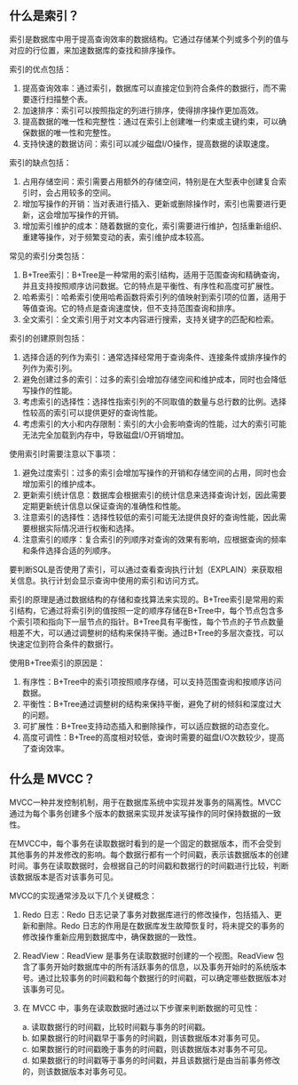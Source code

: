 ## 什么是索引？

索引是数据库中用于提高查询效率的数据结构。它通过存储某个列或多个列的值与对应的行位置，来加速数据库的查找和排序操作。

索引的优点包括：

1. 提高查询效率：通过索引，数据库可以直接定位到符合条件的数据行，而不需要逐行扫描整个表。
2. 加速排序：索引可以按照指定的列进行排序，使得排序操作更加高效。
3. 提高数据的唯一性和完整性：通过在索引上创建唯一约束或主键约束，可以确保数据的唯一性和完整性。
4. 支持快速的数据访问：索引可以减少磁盘I/O操作，提高数据的读取速度。

索引的缺点包括：

1. 占用存储空间：索引需要占用额外的存储空间，特别是在大型表中创建复合索引时，会占用较多的空间。
2. 增加写操作的开销：当对表进行插入、更新或删除操作时，索引也需要进行更新，这会增加写操作的开销。
3. 增加索引维护的成本：随着数据的变化，索引需要进行维护，包括重新组织、重建等操作，对于频繁变动的表，索引维护成本较高。

常见的索引分类包括：

1. B+Tree索引：B+Tree是一种常用的索引结构，适用于范围查询和精确查询，并且支持按照顺序访问数据。它的特点是平衡性、有序性和高度可扩展性。
2. 哈希索引：哈希索引使用哈希函数将索引列的值映射到索引项的位置，适用于等值查询。它的特点是查询速度快，但不支持范围查询和排序。
3. 全文索引：全文索引用于对文本内容进行搜索，支持关键字的匹配和检索。

索引的创建原则包括：

1. 选择合适的列作为索引：通常选择经常用于查询条件、连接条件或排序操作的列作为索引列。
2. 避免创建过多的索引：过多的索引会增加存储空间和维护成本，同时也会降低写操作的性能。
3. 考虑索引的选择性：选择性指索引列的不同取值的数量与总行数的比例。选择性较高的索引可以提供更好的查询性能。
4. 考虑索引的大小和内存限制：索引的大小会影响查询的性能，过大的索引可能无法完全加载到内存中，导致磁盘I/O开销增加。

使用索引时需要注意以下事项：

1. 避免过度索引：过多的索引会增加写操作的开销和存储空间的占用，同时也会增加索引的维护成本。
2. 更新索引统计信息：数据库会根据索引的统计信息来选择查询计划，因此需要定期更新统计信息以保证查询的准确性和性能。
3. 注意索引的选择性：选择性较低的索引可能无法提供良好的查询性能，因此需要根据实际情况进行权衡和选择。
4. 注意索引的顺序：复合索引的列顺序对查询的效果有影响，应根据查询的频率和条件选择合适的列顺序。

要判断SQL是否使用了索引，可以通过查看查询执行计划（EXPLAIN）来获取相关信息。执行计划会显示查询中使用的索引和访问方式。

索引的原理是通过数据结构的存储和查找算法来实现的。B+Tree索引是常用的索引结构，它通过将索引列的值按照一定的顺序存储在B+Tree中，每个节点包含多个索引项和指向下一层节点的指针。B+Tree具有平衡性，每个节点的子节点数量相差不大，可以通过调整树的结构来保持平衡。通过B+Tree的多层次查找，可以快速定位到符合条件的数据行。

使用B+Tree索引的原因是：

1. 有序性：B+Tree中的索引项按照顺序存储，可以支持范围查询和按顺序访问数据。
2. 平衡性：B+Tree通过调整树的结构来保持平衡，避免了树的倾斜和深度过大的问题。
3. 可扩展性：B+Tree支持动态插入和删除操作，可以适应数据的动态变化。
4. 高度可调性：B+Tree的高度相对较低，查询时需要的磁盘I/O次数较少，提高了查询效率。

## 什么是 MVCC？

MVCC一种并发控制机制，用于在数据库系统中实现并发事务的隔离性。MVCC通过为每个事务创建多个版本的数据来实现并发读写操作的同时保持数据的一致性。

在MVCC中，每个事务在读取数据时看到的是一个固定的数据版本，而不会受到其他事务的并发修改的影响。每个数据行都有一个时间戳，表示该数据版本的创建时间。事务在读取数据时，会根据自己的时间戳和数据行的时间戳进行比较，判断该数据版本是否对该事务可见。

MVCC的实现通常涉及以下几个关键概念：

1. Redo 日志：Redo 日志记录了事务对数据库进行的修改操作，包括插入、更新和删除。Redo 日志的作用是在数据库发生故障恢复时，将未提交的事务的修改操作重新应用到数据库中，确保数据的一致性。

2. ReadView：ReadView 是事务在读取数据时创建的一个视图。ReadView 包含了事务开始时数据库中的所有活跃事务的信息，以及事务开始时的系统版本号。通过比较事务的时间戳和每个数据行的时间戳，可以确定哪些数据版本对该事务可见。

3. 在 MVCC 中，事务在读取数据时通过以下步骤来判断数据的可见性：
   
   a. 读取数据行的时间戳，比较时间戳与事务的时间戳。  
   b. 如果数据行的时间戳早于事务的时间戳，则该数据版本对事务可见。  
   c. 如果数据行的时间戳晚于事务的时间戳，则该数据版本对事务不可见。  
   d. 如果数据行的时间戳等于事务的时间戳，并且该数据行是由当前事务修改的，则该数据版本对事务可见。
